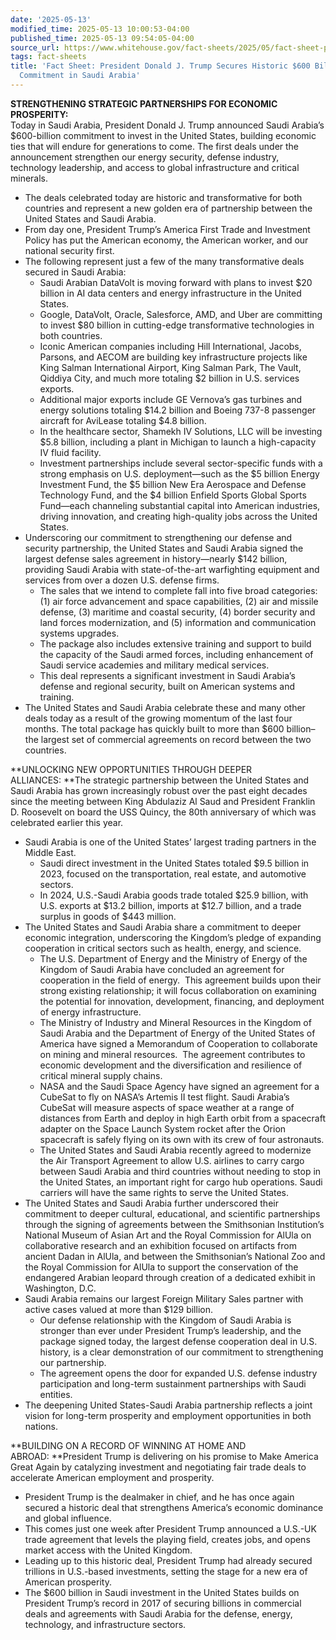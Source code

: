 ```yaml
---
date: '2025-05-13'
modified_time: 2025-05-13 10:00:53-04:00
published_time: 2025-05-13 09:54:05-04:00
source_url: https://www.whitehouse.gov/fact-sheets/2025/05/fact-sheet-president-donald-j-trump-secures-historic-600-billion-investment-commitment-in-saudi-arabia/
tags: fact-sheets
title: 'Fact Sheet: President Donald J. Trump Secures Historic $600 Billion Investment
  Commitment in Saudi Arabia'
---
```

 
**STRENGTHENING STRATEGIC PARTNERSHIPS FOR ECONOMIC PROSPERITY:**  
Today in Saudi Arabia, President Donald J. Trump announced Saudi
Arabia’s $600-billion commitment to invest in the United States,
building economic ties that will endure for generations to come. The
first deals under the announcement strengthen our energy security,
defense industry, technology leadership, and access to global
infrastructure and critical minerals. 

-   The deals celebrated today are historic and transformative for both
    countries and represent a new golden era of partnership between the
    United States and Saudi Arabia.
-   From day one, President Trump’s America First Trade and Investment
    Policy has put the American economy, the American worker, and our
    national security first.
-   The following represent just a few of the many transformative deals
    secured in Saudi Arabia:
    -   Saudi Arabian DataVolt is moving forward with plans to invest
        $20 billion in AI data centers and energy infrastructure in the
        United States.
    -   Google, DataVolt, Oracle, Salesforce, AMD, and Uber are
        committing to invest $80 billion in cutting-edge transformative
        technologies in both countries.
    -   Iconic American companies including Hill International, Jacobs,
        Parsons, and AECOM are building key infrastructure projects like
        King Salman International Airport, King Salman Park, The Vault,
        Qiddiya City, and much more totaling $2 billion in U.S. services
        exports.
    -   Additional major exports include GE Vernova’s gas turbines and
        energy solutions totaling $14.2 billion and Boeing 737-8
        passenger aircraft for AviLease totaling $4.8 billion.
    -   In the healthcare sector, Shamekh IV Solutions, LLC will be
        investing $5.8 billion, including a plant in Michigan to launch
        a high-capacity IV fluid facility.
    -   Investment partnerships include several sector-specific funds
        with a strong emphasis on U.S. deployment—such as the $5 billion
        Energy Investment Fund, the $5 billion New Era Aerospace and
        Defense Technology Fund, and the $4 billion Enfield Sports
        Global Sports Fund—each channeling substantial capital into
        American industries, driving innovation, and creating
        high-quality jobs across the United States.
-   Underscoring our commitment to strengthening our defense and
    security partnership, the United States and Saudi Arabia signed the
    largest defense sales agreement in history—nearly $142 billion,
    providing Saudi Arabia with state-of-the-art warfighting equipment
    and services from over a dozen U.S. defense firms.
    -   The sales that we intend to complete fall into five broad
        categories: (1) air force advancement and space
        capabilities, (2) air and missile defense, (3) maritime and
        coastal security, (4) border security and land forces
        modernization, and (5) information and communication systems
        upgrades. 
    -   The package also includes extensive training and support to
        build the capacity of the Saudi armed forces, including
        enhancement of Saudi service academies and military medical
        services.
    -   This deal represents a significant investment in Saudi Arabia’s
        defense and regional security, built on American systems and
        training.
-   The United States and Saudi Arabia celebrate these and many other
    deals today as a result of the growing momentum of the last four
    months. The total package has quickly built to more than $600
    billion–the largest set of commercial agreements on record between
    the two countries.

**UNLOCKING NEW OPPORTUNITIES THROUGH DEEPER ALLIANCES: **The strategic
partnership between the United States and Saudi Arabia has grown
increasingly robust over the past eight decades since the meeting
between King Abdulaziz Al Saud and President Franklin D. Roosevelt on
board the USS Quincy, the 80th anniversary of which was celebrated
earlier this year.

-   Saudi Arabia is one of the United States’ largest trading partners
    in the Middle East.
    -   Saudi direct investment in the United States totaled $9.5
        billion in 2023, focused on the transportation, real estate, and
        automotive sectors.
    -   In 2024, U.S.-Saudi Arabia goods trade totaled $25.9 billion,
        with U.S. exports at $13.2 billion, imports at $12.7 billion,
        and a trade surplus in goods of $443 million. 
-   The United States and Saudi Arabia share a commitment to deeper
    economic integration, underscoring the Kingdom’s pledge of expanding
    cooperation in critical sectors such as health, energy, and science.
    -   The U.S. Department of Energy and the Ministry of Energy of the
        Kingdom of Saudi Arabia have concluded an agreement for
        cooperation in the field of energy.  This agreement builds upon
        their strong existing relationship; it will focus collaboration
        on examining the potential for innovation, development,
        financing, and deployment of energy infrastructure.
    -   The Ministry of Industry and Mineral Resources in the Kingdom of
        Saudi Arabia and the Department of Energy of the United States
        of America have signed a Memorandum of Cooperation to
        collaborate on mining and mineral resources.  The agreement
        contributes to economic development and the diversification and
        resilience of critical mineral supply chains.
    -   NASA and the Saudi Space Agency have signed an agreement for a
        CubeSat to fly on NASA’s Artemis II test flight. Saudi Arabia’s
        CubeSat will measure aspects of space weather at a range of
        distances from Earth and deploy in high Earth orbit from a
        spacecraft adapter on the Space Launch System rocket after the
        Orion spacecraft is safely flying on its own with its crew of
        four astronauts.
    -   The United States and Saudi Arabia recently agreed to modernize
        the Air Transport Agreement to allow U.S. airlines to carry
        cargo between Saudi Arabia and third countries without needing
        to stop in the United States, an important right for cargo hub
        operations. Saudi carriers will have the same rights to serve
        the United States.
-   The United States and Saudi Arabia further underscored their
    commitment to deeper cultural, educational, and scientific
    partnerships through the signing of agreements between the
    Smithsonian Institution’s National Museum of Asian Art and the Royal
    Commission for AlUla on collaborative research and an exhibition
    focused on artifacts from ancient Dadan in AlUla, and between the
    Smithsonian’s National Zoo and the Royal Commission for AlUla to
    support the conservation of the endangered Arabian leopard through
    creation of a dedicated exhibit in Washington, D.C.
-   Saudi Arabia remains our largest Foreign Military Sales partner with
    active cases valued at more than $129 billion.
    -   Our defense relationship with the Kingdom of Saudi Arabia is
        stronger than ever under President Trump’s leadership, and the
        package signed today, the largest defense cooperation deal in
        U.S. history, is a clear demonstration of our commitment to
        strengthening our partnership.
    -   The agreement opens the door for expanded U.S. defense industry
        participation and long-term sustainment partnerships with Saudi
        entities.
-   The deepening United States-Saudi Arabia partnership reflects a
    joint vision for long-term prosperity and employment opportunities
    in both nations.

**BUILDING ON A RECORD OF WINNING AT HOME AND ABROAD: **President Trump
is delivering on his promise to Make America Great Again by catalyzing
investment and negotiating fair trade deals to accelerate American
employment and prosperity.

-   President Trump is the dealmaker in chief, and he has once again
    secured a historic deal that strengthens America’s economic
    dominance and global influence. 
-   This comes just one week after President Trump announced a U.S.-UK
    trade agreement that levels the playing field, creates jobs, and
    opens market access with the United Kingdom.
-   Leading up to this historic deal, President Trump had already
    secured trillions in U.S.-based investments, setting the stage for a
    new era of American prosperity.
-   The $600 billion in Saudi investment in the United States builds on
    President Trump’s record in 2017 of securing billions in commercial
    deals and agreements with Saudi Arabia for the defense, energy,
    technology, and infrastructure sectors.
